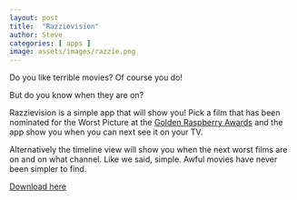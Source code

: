 ```yaml
---
layout: post
title:  "Razzievision"
author: Steve
categories: [ apps ]
image: assets/images/razzie.png
---
```

Do you like terrible movies? Of course you do!

But do you know when they are on?

Razzievision is a simple app that will show you! Pick a film that has been nominated for the Worst Picture at the [Golden Raspberry Awards](https://en.wikipedia.org/wiki/Golden_Raspberry_Awards) and the app show you when you can next see it on your TV.

Alternatively the timeline view will show you when the next worst films are on and on what channel. Like we said, simple. Awful movies have never been simpler to find.

[Download here](./razzie.zip)